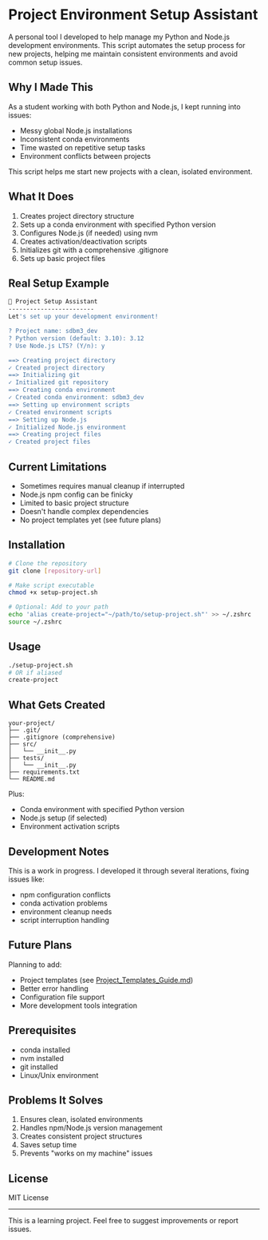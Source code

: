 # Project Environment Setup Assistant

A personal tool I developed to help manage my Python and Node.js development environments. This script automates the setup process for new projects, helping me maintain consistent environments and avoid common setup issues.

## Why I Made This

As a student working with both Python and Node.js, I kept running into issues:
- Messy global Node.js installations
- Inconsistent conda environments
- Time wasted on repetitive setup tasks
- Environment conflicts between projects

This script helps me start new projects with a clean, isolated environment.

## What It Does

1. Creates project directory structure
2. Sets up a conda environment with specified Python version
3. Configures Node.js (if needed) using nvm
4. Creates activation/deactivation scripts
5. Initializes git with a comprehensive .gitignore
6. Sets up basic project files

## Real Setup Example

```bash
🚀 Project Setup Assistant
------------------------
Let's set up your development environment!

? Project name: sdbm3_dev
? Python version (default: 3.10): 3.12
? Use Node.js LTS? (Y/n): y

==> Creating project directory
✓ Created project directory
==> Initializing git
✓ Initialized git repository
==> Creating conda environment
✓ Created conda environment: sdbm3_dev
==> Setting up environment scripts
✓ Created environment scripts
==> Setting up Node.js
✓ Initialized Node.js environment
==> Creating project files
✓ Created project files
```

## Current Limitations

- Sometimes requires manual cleanup if interrupted
- Node.js npm config can be finicky
- Limited to basic project structure
- Doesn't handle complex dependencies
- No project templates yet (see future plans)

## Installation

```bash
# Clone the repository
git clone [repository-url]

# Make script executable
chmod +x setup-project.sh

# Optional: Add to your path
echo 'alias create-project="~/path/to/setup-project.sh"' >> ~/.zshrc
source ~/.zshrc
```

## Usage

```bash
./setup-project.sh
# OR if aliased
create-project
```

## What Gets Created

```
your-project/
├── .git/
├── .gitignore (comprehensive)
├── src/
│   └── __init__.py
├── tests/
│   └── __init__.py
├── requirements.txt
└── README.md
```

Plus:
- Conda environment with specified Python version
- Node.js setup (if selected)
- Environment activation scripts

## Development Notes

This is a work in progress. I developed it through several iterations, fixing issues like:
- npm configuration conflicts
- conda activation problems
- environment cleanup needs
- script interruption handling

## Future Plans

Planning to add:
- Project templates (see [Project_Templates_Guide.md](Project_Templates_Guide.md))
- Better error handling
- Configuration file support
- More development tools integration

## Prerequisites

- conda installed
- nvm installed
- git installed
- Linux/Unix environment

## Problems It Solves

1. Ensures clean, isolated environments
2. Handles npm/Node.js version management
3. Creates consistent project structures
4. Saves setup time
5. Prevents "works on my machine" issues

## License

MIT License

---

This is a learning project. Feel free to suggest improvements or report issues.
